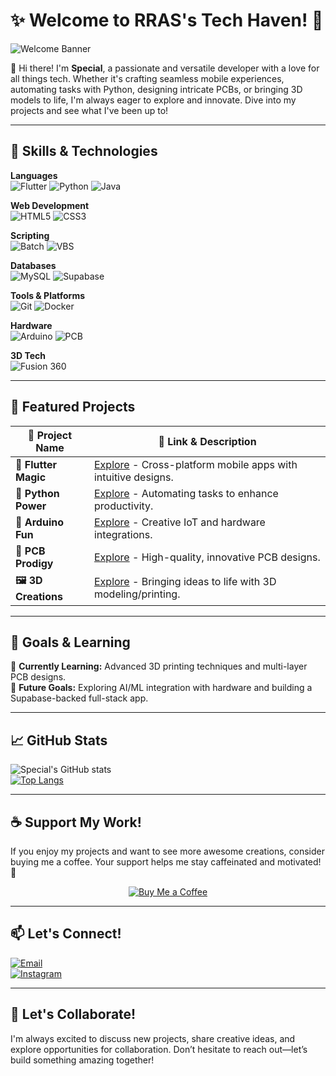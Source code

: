 # ✨ Welcome to RRAS's Tech Haven! 🌟

![Welcome Banner](https://readme-typing-svg.herokuapp.com?font=Fira+Code&size=24&duration=2000&pause=1000&color=F75C7E&background=FFEBE5&center=true&vCenter=true&width=600&height=50&lines=Welcome+to+RRAS's+Tech+Haven!;Let’s+Create+Together!)

👋 Hi there! I'm **Special**, a passionate and versatile developer with a love for all things tech. Whether it's crafting seamless mobile experiences, automating tasks with Python, designing intricate PCBs, or bringing 3D models to life, I'm always eager to explore and innovate. Dive into my projects and see what I've been up to!

---

## 🚀 Skills & Technologies

**Languages**  
![Flutter](https://img.shields.io/badge/Flutter-%2302569B.svg?style=flat-square&logo=flutter&logoColor=white)
![Python](https://img.shields.io/badge/Python-%233776AB.svg?style=flat-square&logo=python&logoColor=white)
![Java](https://img.shields.io/badge/Java-%23ED8B00.svg?style=flat-square&logo=java&logoColor=white)  

**Web Development**  
![HTML5](https://img.shields.io/badge/HTML5-%23E34F26.svg?style=flat-square&logo=html5&logoColor=white)
![CSS3](https://img.shields.io/badge/CSS3-%231572B6.svg?style=flat-square&logo=css3&logoColor=white)  

**Scripting**  
![Batch](https://img.shields.io/badge/Batch%20Scripting-%23000000.svg?style=flat-square&logo=windowsterminal&logoColor=white)
![VBS](https://img.shields.io/badge/VBScripting-%23FFB845.svg?style=flat-square&logo=windows)  

**Databases**  
![MySQL](https://img.shields.io/badge/MySQL-%234479A1.svg?style=flat-square&logo=mysql&logoColor=white)
![Supabase](https://img.shields.io/badge/Supabase-%2330A14E.svg?style=flat-square&logo=supabase&logoColor=white)  

**Tools & Platforms**  
![Git](https://img.shields.io/badge/Git-%23F05033.svg?style=flat-square&logo=git&logoColor=white)
![Docker](https://img.shields.io/badge/Docker-%232496ED.svg?style=flat-square&logo=docker&logoColor=white)  

**Hardware**  
![Arduino](https://img.shields.io/badge/Arduino-%2300979D.svg?style=flat-square&logo=arduino&logoColor=white)
![PCB](https://img.shields.io/badge/PCB%20Design-%233DA639.svg?style=flat-square&logo=pcbway&logoColor=white)  

**3D Tech**  
![Fusion 360](https://img.shields.io/badge/Fusion360-%23F5852F.svg?style=flat-square&logo=autodesk&logoColor=white)

---

## 🌟 Featured Projects

| 🚀 Project Name      | 🔗 Link & Description                                                                                  |
|----------------------|-------------------------------------------------------------------------------------------------------|
| **📱 Flutter Magic** | [Explore](https://github.com/RRAS46/flutter-app) - Cross-platform mobile apps with intuitive designs. |
| **🐍 Python Power**  | [Explore](https://github.com/RRAS46/python-automation) - Automating tasks to enhance productivity.     |
| **🔧 Arduino Fun**   | [Explore](https://github.com/RRAS46/arduino-projects) - Creative IoT and hardware integrations.       |
| **🔋 PCB Prodigy**   | [Explore](https://github.com/RRAS46/pcb-designs) - High-quality, innovative PCB designs.              |
| **🖼️ 3D Creations** | [Explore](https://github.com/RRAS46/3d-projects) - Bringing ideas to life with 3D modeling/printing.  |

---

## 🎯 Goals & Learning

🌱 **Currently Learning:** Advanced 3D printing techniques and multi-layer PCB designs.  
🧠 **Future Goals:** Exploring AI/ML integration with hardware and building a Supabase-backed full-stack app.

---

## 📈 GitHub Stats

![Special's GitHub stats](https://github-readme-stats.vercel.app/api?username=special&show_icons=true&theme=radical)  
[![Top Langs](https://github-readme-stats.vercel.app/api/top-langs/?username=special&layout=compact&theme=radical)](https://github.com/anuraghazra/github-readme-stats)

---

## ☕ Support My Work!

If you enjoy my projects and want to see more awesome creations, consider buying me a coffee. Your support helps me stay caffeinated and motivated! 💖  

<p align="center">
  <a href="https://www.buymeacoffee.com/rras" target="_blank">
    <img src="https://img.buymeacoffee.com/button-api/?text=Buy me a coffee&emoji=☕&slug=rras&button_colour=FF5F5F&font_colour=ffffff&font_family=Arial&outline_colour=000000&coffee_colour=ffffff" alt="Buy Me a Coffee">
  </a>
</p>

---

## 📫 Let's Connect!

[![Email](https://img.shields.io/badge/Email-D14836?style=flat-square&logo=gmail&logoColor=white)](mailto:rrasgeorge46@gmail.com)  
[![Instagram](https://img.shields.io/badge/Instagram-E4405F?style=flat-square&logo=instagram&logoColor=white)](https://www.instagram.com/jojos__psarras/)

---


## 💬 Let's Collaborate!

I'm always excited to discuss new projects, share creative ideas, and explore opportunities for collaboration. Don’t hesitate to reach out—let’s build something amazing together!
